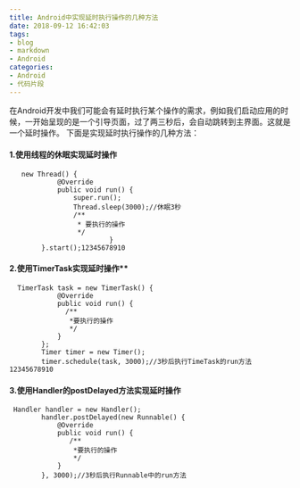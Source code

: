 ```yaml
---
title: Android中实现延时执行操作的几种方法
date: 2018-09-12 16:42:03
tags:
- blog
- markdown
- Android 
categories:
- Android 
- 代码片段
---
```


在Android开发中我们可能会有延时执行某个操作的需求，例如我们启动应用的时候，一开始呈现的是一个引导页面，过了两三秒后，会自动跳转到主界面。这就是一个延时操作。 
下面是实现延时执行操作的几种方法：

#### **1.使用线程的休眠实现延时操作**

```
   new Thread() {
            @Override
            public void run() {
                super.run();
                Thread.sleep(3000);//休眠3秒
                /**
                 * 要执行的操作
                 */
                         }
        }.start();12345678910
```

<!--more-->

#### 2.使用TimerTask实现延时操作**

```
  TimerTask task = new TimerTask() {
            @Override
            public void run() {
              /**
               *要执行的操作
               */
            }
        };
        Timer timer = new Timer();
        timer.schedule(task, 3000);//3秒后执行TimeTask的run方法12345678910
```

#### **3.使用Handler的postDelayed方法实现延时操作**

```
 Handler handler = new Handler();
        handler.postDelayed(new Runnable() {
            @Override
            public void run() {
               /**
                *要执行的操作
                */
            }
        }, 3000);//3秒后执行Runnable中的run方法
```